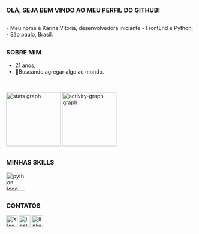 <h3 align="left">OLÁ, SEJA BEM VINDO AO MEU PERFIL DO GITHUB!</h3>

##

<p>
- Meu nome é Karina Vitória, desenvolvedora iniciante
- FrontEnd e Python;
-  São paulo, Brasil.</p>

##

<h3 align="left">SOBRE MIM</h3>

- 21 anos;
- 🌱Buscando agregar algo ao mundo.

##

<br clear="both">

<div align="left">
  <img src="https://github-readme-stats.vercel.app/api?username=akarinavitoria&hide_title=true&hide_rank=false&show_icons=true&include_all_commits=true&count_private=true&disable_animations=true&theme=chartreuse-dark&locale=en&hide_border=true&order=1" height="145" alt="stats graph"  />
  <img src="https://github-readme-activity-graph.vercel.app/graph?username=akarinavitoria&radius=0&theme=chartreuse-dark&area=true&order=5&hide_border=true" height="145" alt="activity-graph graph"/>
</div>

##

<h3 align="left">MINHAS SKILLS</h3>

<div align="left">
  <img src="https://cdn.jsdelivr.net/gh/devicons/devicon/icons/python/python-original.svg" height="50" alt="python logo"  />
</div>

##

<h3 align="left">CONTATOS</h3>

<div align="left">

<a href="https://x.com/akarinav_dev" target="_blank">
    <img src="https://img.shields.io/static/v1?message=Twitter&logo=X&label=&color=000000&logoColor=white&labelColor=&style=for-the-badge" height="30" alt="X logo"</a>
  
  <a href="https://www.instagram.com/akarinavitoria" target="_blank">
    <img src="https://img.shields.io/static/v1?message=Instagram&logo=instagram&label=&color=d90429&logoColor=white&labelColor=&style=for-the-badge" height="30" alt="instagram logo" </a>
  <a href="https://www.linkedin.com/in/akarinavit%C3%B3ria/" target="_blank">
    <img src="https://img.shields.io/static/v1?message=LinkedIn&logo=linkedin&label=&color=023e8a&logoColor=white&labelColor=&style=for-the-badge" height="30" alt="linkedin logo"</a>
  
</div>

##

<br clear="both">




